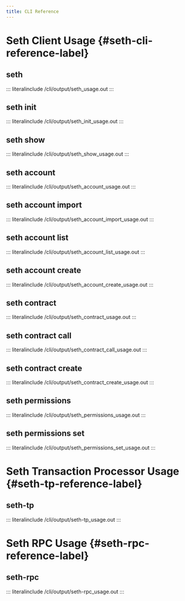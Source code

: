 ```yaml
---
title: CLI Reference
---
```


# Seth Client Usage {#seth-cli-reference-label}

<!--
  Copyright 2017 Intel Corporation

  Licensed under the Apache License, Version 2.0 (the "License");
  you may not use this file except in compliance with the License.
  You may obtain a copy of the License at

      http://www.apache.org/licenses/LICENSE-2.0

  Unless required by applicable law or agreed to in writing, software
  distributed under the License is distributed on an "AS IS" BASIS,
  WITHOUT WARRANTIES OR CONDITIONS OF ANY KIND, either express or implied.
  See the License for the specific language governing permissions and
  limitations under the License.
-->

## seth

::: literalinclude
/cli/output/seth_usage.out
:::

## seth init

::: literalinclude
/cli/output/seth_init_usage.out
:::

## seth show

::: literalinclude
/cli/output/seth_show_usage.out
:::

## seth account

::: literalinclude
/cli/output/seth_account_usage.out
:::

## seth account import

::: literalinclude
/cli/output/seth_account_import_usage.out
:::

## seth account list

::: literalinclude
/cli/output/seth_account_list_usage.out
:::

## seth account create

::: literalinclude
/cli/output/seth_account_create_usage.out
:::

## seth contract

::: literalinclude
/cli/output/seth_contract_usage.out
:::

## seth contract call

::: literalinclude
/cli/output/seth_contract_call_usage.out
:::

## seth contract create

::: literalinclude
/cli/output/seth_contract_create_usage.out
:::

## seth permissions

::: literalinclude
/cli/output/seth_permissions_usage.out
:::

## seth permissions set

::: literalinclude
/cli/output/seth_permissions_set_usage.out
:::

# Seth Transaction Processor Usage {#seth-tp-reference-label}

## seth-tp

::: literalinclude
/cli/output/seth-tp_usage.out
:::

# Seth RPC Usage {#seth-rpc-reference-label}

## seth-rpc

::: literalinclude
/cli/output/seth-rpc_usage.out
:::
